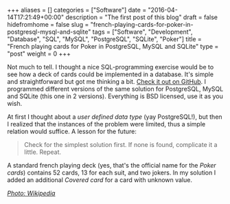 +++
aliases      = []
categories   = ["Software"]
date         = "2016-04-14T17:21:49+00:00"
description  = "The first post of this blog"
draft        = false
hidefromhome = false
slug         = "french-playing-cards-for-poker-in-postgresql-mysql-and-sqlite"
tags         = ["Software", "Development", "Database", "SQL", "MySQL", "PostgreSQL", "SQLite", "Poker"]
title        = "French playing cards for Poker in PostgreSQL, MySQL and SQLite"
type         = "post"
weight       = 0
+++


Not much to tell. I thought a nice SQL-programming exercise would be to see how a deck of cards could be implemented in a database. It's simple and straightforward but got me thinking a bit. [Check it out on GitHub](https://github.com/TheMatjaz/sql-playcard). I programmed different versions of the same solution for PostgreSQL, MySQL and SQLite (this one in 2 versions). Everything is BSD licensed, use it as you wish.

At first I thought about a _user defined data type_ (yay PostgreSQL!), but then I realized that the instances of the problem were limited, thus a simple relation would suffice. A lesson for the future:



<blockquote>Check for the simplest solution first. If none is found, complicate it a little. Repeat.</blockquote>



A standard french playing deck (yes, that's the official name for the _Poker cards_) contains 52 cards, 13 for each suit, and two jokers. In my solution I added an additional _Covered card_ for a card with unknown value.

_[Photo: Wikipedia](https://en.wikipedia.org/wiki/File:French_suits.svg)_
